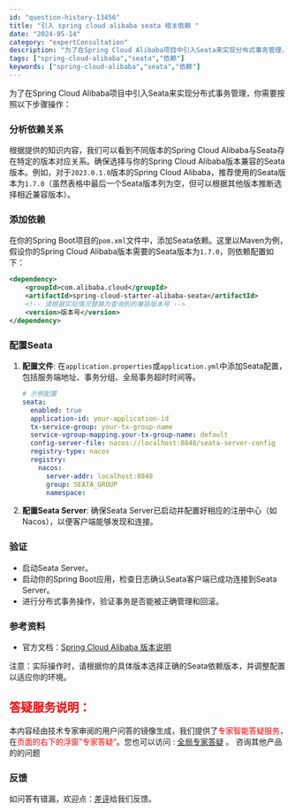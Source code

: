 ```yaml
---
id: "question-history-13456"
title: "引入 spring cloud alibaba seata 相关依赖 "
date: "2024-05-14"
category: "expertConsultation"
description: "为了在Spring Cloud Alibaba项目中引入Seata来实现分布式事务管理，你需要按照以下步骤操作：### 分析依赖关系根据提供的知识内容，我们可以看到不同版本的Spring Cloud Alibaba与Seata存在特定的版本对应关系。确保选择与你的Spring Cloud Aliba"
tags: ["spring-cloud-alibaba","seata","依赖"]
keywords: ["spring-cloud-alibaba","seata","依赖"]
---
```


为了在Spring Cloud Alibaba项目中引入Seata来实现分布式事务管理，你需要按照以下步骤操作：

### 分析依赖关系
根据提供的知识内容，我们可以看到不同版本的Spring Cloud Alibaba与Seata存在特定的版本对应关系。确保选择与你的Spring Cloud Alibaba版本兼容的Seata版本。例如，对于`2023.0.1.0`版本的Spring Cloud Alibaba，推荐使用的Seata版本为`1.7.0`（虽然表格中最后一个Seata版本列为空，但可以根据其他版本推断选择相近兼容版本）。

### 添加依赖
在你的Spring Boot项目的`pom.xml`文件中，添加Seata依赖。这里以Maven为例，假设你的Spring Cloud Alibaba版本需要的Seata版本为`1.7.0`，则依赖配置如下：

```xml
<dependency>
    <groupId>com.alibaba.cloud</groupId>
    <artifactId>spring-cloud-starter-alibaba-seata</artifactId>
    <!-- 请根据实际情况替换为查询到的兼容版本号 -->
    <version>版本号</version>
</dependency>
```

### 配置Seata
1. **配置文件**: 在`application.properties`或`application.yml`中添加Seata配置，包括服务端地址、事务分组、全局事务超时时间等。

   ```yaml
   # 示例配置
   seata:
     enabled: true
     application-id: your-application-id
     tx-service-group: your-tx-group-name
     service-vgroup-mapping.your-tx-group-name: default
     config-server-file: nacos://localhost:8848/seata-server-config
     registry-type: nacos
     registry:
       nacos:
         server-addr: localhost:8848
         group: SEATA_GROUP
         namespace:
   ```

2. **配置Seata Server**: 确保Seata Server已启动并配置好相应的注册中心（如Nacos），以便客户端能够发现和连接。

### 验证
- 启动Seata Server。
- 启动你的Spring Boot应用，检查日志确认Seata客户端已成功连接到Seata Server。
- 进行分布式事务操作，验证事务是否能被正确管理和回滚。

### 参考资料
- 官方文档：[Spring Cloud Alibaba 版本说明](https://sca.aliyun.com/docs/2023/overview/version-explain/)
  
注意：实际操作时，请根据你的具体版本选择正确的Seata依赖版本，并调整配置以适应你的环境。
## <font color="#FF0000">答疑服务说明：</font> 

本内容经由技术专家审阅的用户问答的镜像生成，我们提供了<font color="#FF0000">专家智能答疑服务</font>，在<font color="#FF0000">页面的右下的浮窗”专家答疑“</font>。您也可以访问 : [全局专家答疑](https://opensource.alibaba.com/chatBot) 。 咨询其他产品的的问题

### 反馈
如问答有错漏，欢迎点：[差评](https://ai.nacos.io/user/feedbackByEnhancerGradePOJOID?enhancerGradePOJOId=13457)给我们反馈。
